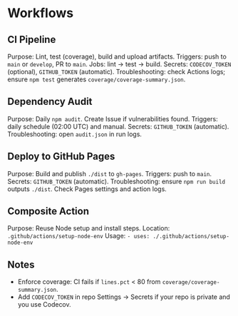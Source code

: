 # Workflows

## CI Pipeline
Purpose: Lint, test (coverage), build and upload artifacts.
Triggers: push to `main` or `develop`, PR to `main`.
Jobs: lint -> test -> build.
Secrets: `CODECOV_TOKEN` (optional), `GITHUB_TOKEN` (automatic).
Troubleshooting: check Actions logs; ensure `npm test` generates `coverage/coverage-summary.json`.

## Dependency Audit
Purpose: Daily `npm audit`. Create Issue if vulnerabilities found.
Triggers: daily schedule (02:00 UTC) and manual.
Secrets: `GITHUB_TOKEN` (automatic).
Troubleshooting: open `audit.json` in run logs.

## Deploy to GitHub Pages
Purpose: Build and publish `./dist` to `gh-pages`.
Triggers: push to `main`.
Secrets: `GITHUB_TOKEN` (automatic).
Troubleshooting: ensure `npm run build` outputs `./dist`. Check Pages settings and action logs.

## Composite Action
Purpose: Reuse Node setup and install steps.
Location: `.github/actions/setup-node-env`
Usage: `- uses: ./.github/actions/setup-node-env`

## Notes
- Enforce coverage: CI fails if `lines.pct` < 80 from `coverage/coverage-summary.json`.
- Add `CODECOV_TOKEN` in repo Settings → Secrets if your repo is private and you use Codecov.
